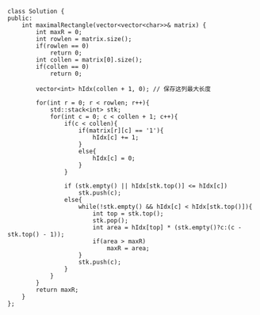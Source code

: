     
    class Solution {
    public:
        int maximalRectangle(vector<vector<char>>& matrix) {
            int maxR = 0;
            int rowlen = matrix.size();
            if(rowlen == 0)
                return 0;
            int collen = matrix[0].size();
            if(collen == 0)
                return 0;
            
            vector<int> hIdx(collen + 1, 0); // 保存这列最大长度
            
            for(int r = 0; r < rowlen; r++){
                std::stack<int> stk;
                for(int c = 0; c < collen + 1; c++){
                    if(c < collen){
                        if(matrix[r][c] == '1'){
                            hIdx[c] += 1;
                        }
                        else{
                            hIdx[c] = 0;
                        }
                    }
                    
                    if (stk.empty() || hIdx[stk.top()] <= hIdx[c])
                        stk.push(c);
                    else{
                        while(!stk.empty() && hIdx[c] < hIdx[stk.top()]){
                            int top = stk.top();
                            stk.pop();
                            int area = hIdx[top] * (stk.empty()?c:(c - stk.top() - 1));
                            if(area > maxR)
                                maxR = area;
                        }
                        stk.push(c);
                    }
                }
            }
            return maxR;
        }
    };